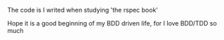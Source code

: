 The code is I writed when studying 'the rspec book'
<p>Hope it is a good beginning of my BDD driven life, for I love BDD/TDD
so much
</p>
